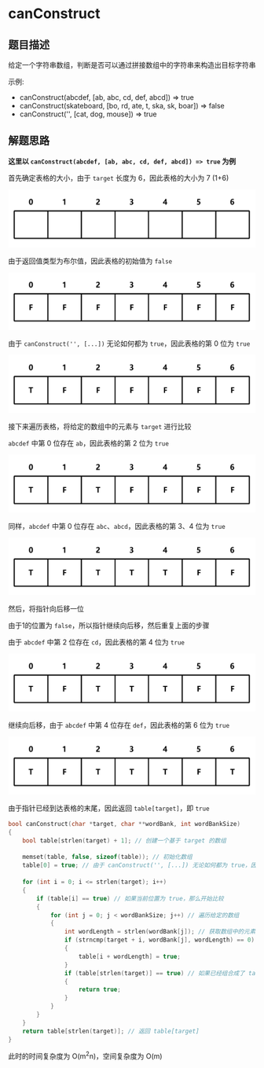 # canConstruct

## 题目描述

给定一个字符串数组，判断是否可以通过拼接数组中的字符串来构造出目标字符串

示例:

- canConstruct(abcdef, [ab, abc, cd, def, abcd]) => true
- canConstruct(skateboard, [bo, rd, ate, t, ska, sk, boar]) => false
- canConstruct('', [cat, dog, mouse]) => true

## 解题思路

**这里以 `canConstruct(abcdef, [ab, abc, cd, def, abcd]) => true` 为例**

首先确定表格的大小，由于 `target` 长度为 6，因此表格的大小为 7 (1+6)

![step1](imgs/step1.png)

由于返回值类型为布尔值，因此表格的初始值为 `false`

![step2](imgs/step2.png)

由于 `canConstruct('', [...])` 无论如何都为 `true`，因此表格的第 0 位为 `true`

![step3](imgs/step3.png)

接下来遍历表格，将给定的数组中的元素与 `target` 进行比较

`abcdef` 中第 0 位存在 `ab`，因此表格的第 2 位为 `true`

![step4](imgs/step4.png)

同样，`abcdef` 中第 0 位存在 `abc`、`abcd`，因此表格的第 3、4 位为 `true`

![step5](imgs/step5.png)

然后，将指针向后移一位

由于1的位置为 `false`，所以指针继续向后移，然后重复上面的步骤

由于 `abcdef` 中第 2 位存在 `cd`，因此表格的第 4 位为 `true`

![step5](imgs/step5.png)

继续向后移，由于 `abcdef` 中第 4 位存在 `def`，因此表格的第 6 位为 `true`

![step6](imgs/step6.png)

由于指针已经到达表格的末尾，因此返回 `table[target]`，即 `true`

```c
bool canConstruct(char *target, char **wordBank, int wordBankSize)
{
    bool table[strlen(target) + 1]; // 创建一个基于 target 的数组

    memset(table, false, sizeof(table)); // 初始化数组
    table[0] = true; // 由于 canConstruct('', [...]) 无论如何都为 true，因此表格的第 0 位为 true

    for (int i = 0; i <= strlen(target); i++)
    {
        if (table[i] == true) // 如果当前位置为 true，那么开始比较
        {
            for (int j = 0; j < wordBankSize; j++) // 遍历给定的数组
            {
                int wordLength = strlen(wordBank[j]); // 获取数组中的元素的长度
                if (strncmp(target + i, wordBank[j], wordLength) == 0) // 如果当前位置加上偏移量等于给定的数组中的元素，那么将当前位置加上偏移量的位置设置为 true
                {
                    table[i + wordLength] = true;
                }
                if (table[strlen(target)] == true) // 如果已经组合成了 target，那么返回 true
                {
                    return true;
                }
            }
        }
    }
    return table[strlen(target)]; // 返回 table[target]
}
```

此时的时间复杂度为 O(m<sup>2</sup>n)，空间复杂度为 O(m)